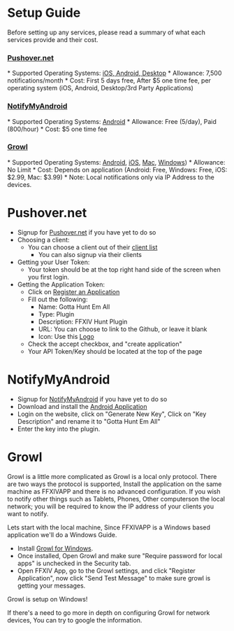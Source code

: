 Setup Guide
===========

Before setting up any services, please read a summary of what each services provide and their cost.

<h3><a href="#pushovernet-1">Pushover.net</a></h3>
* Supported Operating Systems: <a href="https://pushover.net/clients">iOS, Android, Desktop</a>
* Allowance: 7,500 notifications/month
* Cost: First 5 days free, After $5 one time fee, per operating system (iOS, Android, Desktop/3rd Party Applications)

<h3><a href="#notifymyandroid-1">NotifyMyAndroid</a></h3>
* Supported Operating Systems: <a href="https://play.google.com/store/apps/details?id=com.usk.app.notifymyandroid">Android</a>
* Allowance: Free (5/day), Paid (800/hour)
* Cost: $5 one time fee

<h3><a href="#growl-1">Growl</a></h3>
* Supported Operating Systems: <a href="https://play.google.com/store/apps/details?id=com.growlforandroid.client&hl=en">Android</a>, <a href="http://www.prowlapp.com/">iOS</a>, <a href="http://www.growl.info">Mac</a>, <a href="http://www.growlforwindows.com/">Windows</a>)
* Allowance: No Limit
* Cost: Depends on application (Android: Free, Windows: Free, iOS: $2.99, Mac: $3.99)
* Note: Local notifications only via IP Address to the devices.

Pushover.net
==================
* Signup for <a href="http://www.pushover.net">Pushover.net</a> if you have yet to do so
* Choosing a client:
  * You can choose a client out of their <a href="https://pushover.net/clients">client list</a>
    * You can also signup via their clients
* Getting your User Token:
  * Your token should be at the top right hand side of the screen when you first login.
* Getting the Application Token:
  * Click on <a href="https://pushover.net/apps/build">Register an Application</a>
  * Fill out the following:
    * Name: Gotta Hunt Em All
    * Type: Plugin
    * Description: FFXIV Hunt Plugin
    * URL: You can choose to link to the Github, or leave it blank
    * Icon: Use this <a href="https://raw.githubusercontent.com/KnightAR/ffxivapp-plugin-knightar-hunt-em-all/master/distribution/Logo.png">Logo</a>
  * Check the accept checkbox, and "create application"
  * Your API Token/Key should be located at the top of the page

NotifyMyAndroid
==================
* Signup for <a href="http://www.notifymyandroid.com">NotifyMyAndroid</a> if you have yet to do so
* Download and install the <a href="https://play.google.com/store/apps/details?id=com.usk.app.notifymyandroid">Android Application</a>
* Login on the website, click on "Generate New Key", Click on "Key Description" and rename it to "Gotta Hunt Em All"
* Enter the key into the plugin.

Growl
==================
Growl is a little more complicated as Growl is a local only protocol. There are two ways the protocol is supported, Install the application on the same machine as FFXIVAPP and there is no advanced configuration. If you wish to notify other things such as Tablets, Phones, Other computerson the local network; you will be required to know the IP address of your clients you want to notify.

Lets start with the local machine, Since FFXIVAPP is a Windows based application we'll do a Windows Guide.
* Install <a href="http://www.growlforwindows.com/">Growl for Windows</a>.
* Once installed, Open Growl and make sure "Require password for local apps" is unchecked in the Security tab.
* Open FFXIV App, go to the Growl settings, and click "Register Application", now click "Send Test Message" to make sure growl is getting your messages.

Growl is setup on Windows!

If there's a need to go more in depth on configuring Growl for network devices, You can try to google the information.